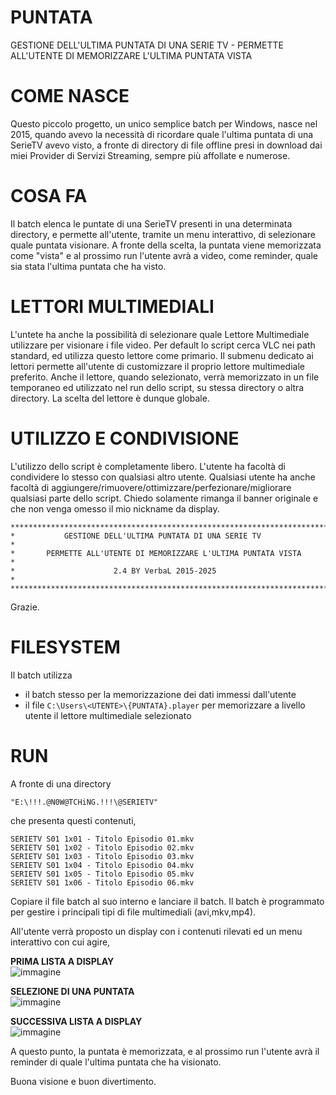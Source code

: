 # PUNTATA
GESTIONE DELL'ULTIMA PUNTATA DI UNA SERIE TV - PERMETTE ALL'UTENTE DI MEMORIZZARE L'ULTIMA PUNTATA VISTA

# COME NASCE
Questo piccolo progetto, un unico semplice batch per Windows, nasce nel 2015, quando avevo la necessità di ricordare quale l'ultima puntata di una SerieTV avevo visto, a fronte di directory di file offline presi in download dai miei Provider di Servizi Streaming, sempre più affollate e numerose.

# COSA FA
Il batch elenca le puntate di una SerieTV presenti in una determinata directory, e permette all'utente, tramite un menu interattivo, di selezionare quale puntata visionare. A fronte della scelta, la puntata viene memorizzata come "vista" e al prossimo run l'utente avrà a video, come reminder, quale sia stata l'ultima puntata che ha visto.

# LETTORI MULTIMEDIALI
L'untete ha anche la possibilità di selezionare quale Lettore Multimediale utilizzare per visionare i file video. Per default lo script cerca VLC nei path standard, ed utilizza questo lettore come primario. Il submenu dedicato ai lettori permette all'utente di customizzare il proprio lettore multimediale preferito. Anche il lettore, quando selezionato, verrà memorizzato in un file temporaneo ed utilizzato nel run dello script, su stessa directory o altra directory. La scelta del lettore è dunque globale.

# UTILIZZO E CONDIVISIONE
L'utilizzo dello script è completamente libero. L'utente ha facoltà di condividere lo stesso con qualsiasi altro utente.
Qualsiasi utente ha anche facoltà di aggiungere/rimuovere/ottimizzare/perfezionare/migliorare qualsiasi parte dello script.
Chiedo solamente rimanga il banner originale e che non venga omesso il mio nickname da display.

```
*****************************************************************************
*           GESTIONE DELL'ULTIMA PUNTATA DI UNA SERIE TV                    *
*       PERMETTE ALL'UTENTE DI MEMORIZZARE L'ULTIMA PUNTATA VISTA           *
*                      2.4 BY VerbaL 2015-2025                              *
*****************************************************************************
```

Grazie.

# FILESYSTEM
Il batch utilizza
* il batch stesso per la memorizzazione dei dati immessi dall'utente
* il file ```C:\Users\<UTENTE>\{PUNTATA}.player``` per memorizzare a livello utente il lettore multimediale selezionato

# RUN
A fronte di una directory

```"E:\!!!.@N0W@TCHiNG.!!!\@SERIETV"```

che presenta questi contenuti,

```
SERIETV S01 1x01 - Titolo Episodio 01.mkv
SERIETV S01 1x02 - Titolo Episodio 02.mkv
SERIETV S01 1x03 - Titolo Episodio 03.mkv
SERIETV S01 1x04 - Titolo Episodio 04.mkv
SERIETV S01 1x05 - Titolo Episodio 05.mkv
SERIETV S01 1x06 - Titolo Episodio 06.mkv
```

Copiare il file batch al suo interno e lanciare il batch. Il batch è programmato per gestire i principali tipi di file multimediali (avi,mkv,mp4).

All'utente verrà proposto un display con i contenuti rilevati ed un menu interattivo con cui agire,

<b>PRIMA LISTA A DISPLAY</b><br>
![immagine](https://github.com/user-attachments/assets/f1afd671-2326-4906-a0dd-48511adb4d94)<br>

<b>SELEZIONE DI UNA PUNTATA</b><br>
![immagine](https://github.com/user-attachments/assets/91670300-b91b-4514-9f60-760704679c37)<br>

<b>SUCCESSIVA LISTA A DISPLAY</b><br>
![immagine](https://github.com/user-attachments/assets/fa489ea1-d84c-4c00-861d-7efb33abcbc5)<br>

A questo punto, la puntata è memorizzata, e al prossimo run l'utente avrà il reminder di quale l'ultima puntata che ha visionato.

Buona visione e buon divertimento.
